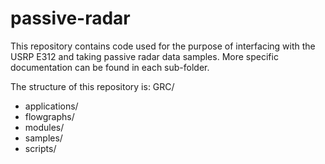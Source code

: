 # passive-radar

This repository contains code used for the purpose of interfacing with the USRP E312 and taking passive radar data samples.  More specific documentation can be found in each sub-folder.

The structure of this repository is:
GRC/
 - applications/
 - flowgraphs/
 - modules/
 - samples/
 - scripts/
